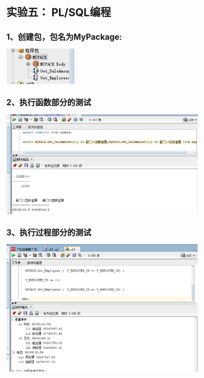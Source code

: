 # 实验五： PL/SQL编程

## 1、创建包，包名为MyPackage:

![](5-1.png)


## 2、执行函数部分的测试

![](5-2.png)




## 3、执行过程部分的测试



![](5-3.png)

